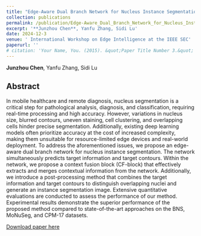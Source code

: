 ```yaml
---
title: "Edge-Aware Dual Branch Network for Nucleus Instance Segmentation"
collection: publications
permalink: /publication/Edge-Aware_Dual_Branch_Network_for_Nucleus_Instance_Segmentation
excerpt: '**Junzhou Chen**, Yanfu Zhang, Sidi Lu'
date: 2024-12-3
venue: ' International Workshop on Edge Intelligence at the IEEE SEC'
paperurl: ''
# citation: 'Your Name, You. (2015). &quot;Paper Title Number 3.&quot; <i>Journal 1</i>. 1(3).'
---
```


**Junzhou Chen**, Yanfu Zhang, Sidi Lu

## Abstract
In mobile healthcare and remote diagnosis, nucleus segmentation is a critical step for pathological analysis, diagnosis, and classification, requiring real-time processing and high accuracy. However, variations in nucleus size, blurred contours, uneven staining, cell clustering, and overlapping cells hinder precise segmentation. Additionally, existing deep learning models often prioritize accuracy at the cost of increased complexity, making them unsuitable for resource-limited edge devices and real-world deployment. To address the aforementioned issues, we propose an edge-aware dual branch network for nucleus instance segmentation. The network simultaneously predicts target information and target contours. Within the network, we propose a context fusion block (CF-block) that effectively extracts and merges contextual information from the network. Additionally, we introduce a post-processing method that combines the target information and target contours to distinguish overlapping nuclei and generate an instance segmentation image. Extensive quantitative evaluations are conducted to assess the performance of our method. Experimental results demonstrate the superior performance of the proposed method compared to state-of-the-art approaches on the BNS, MoNuSeg, and CPM-17 datasets. 



[Download paper here](../file/Edge-Aware_Dual_Branch_Network_for_Nucleus_Instance_Segmentation.pdf)
 


<!-- Recommended citation: Your Name, You. (2015). "Paper Title Number 3." <i>Journal 1</i>. 1(3). -->